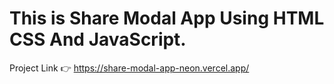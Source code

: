 # This is Share Modal App Using HTML CSS And JavaScript.

Project Link 👉 https://share-modal-app-neon.vercel.app/